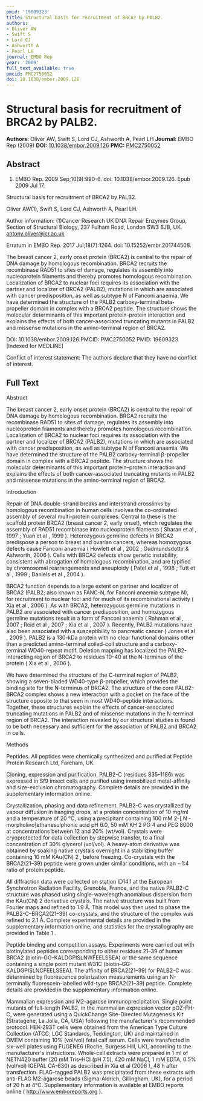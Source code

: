 ```yaml
---
pmid: '19609323'
title: Structural basis for recruitment of BRCA2 by PALB2.
authors:
- Oliver AW
- Swift S
- Lord CJ
- Ashworth A
- Pearl LH
journal: EMBO Rep
year: '2009'
full_text_available: true
pmcid: PMC2750052
doi: 10.1038/embor.2009.126
---
```


# Structural basis for recruitment of BRCA2 by PALB2.
**Authors:** Oliver AW, Swift S, Lord CJ, Ashworth A, Pearl LH
**Journal:** EMBO Rep (2009)
**DOI:** [10.1038/embor.2009.126](https://doi.org/10.1038/embor.2009.126)
**PMC:** [PMC2750052](https://www.ncbi.nlm.nih.gov/pmc/articles/PMC2750052/)

## Abstract

1. EMBO Rep. 2009 Sep;10(9):990-6. doi: 10.1038/embor.2009.126. Epub 2009 Jul 17.

Structural basis for recruitment of BRCA2 by PALB2.

Oliver AW(1), Swift S, Lord CJ, Ashworth A, Pearl LH.

Author information:
(1)Cancer Research UK DNA Repair Enzymes Group, Section of Structural Biology, 
237 Fulham Road, London SW3 6JB, UK. antony.oliver@icr.ac.uk

Erratum in
    EMBO Rep. 2017 Jul;18(7):1264. doi: 10.15252/embr.201744508.

The breast cancer 2, early onset protein (BRCA2) is central to the repair of DNA 
damage by homologous recombination. BRCA2 recruits the recombinase RAD51 to 
sites of damage, regulates its assembly into nucleoprotein filaments and thereby 
promotes homologous recombination. Localization of BRCA2 to nuclear foci 
requires its association with the partner and localizer of BRCA2 (PALB2), 
mutations in which are associated with cancer predisposition, as well as subtype 
N of Fanconi anaemia. We have determined the structure of the PALB2 
carboxy-terminal beta-propeller domain in complex with a BRCA2 peptide. The 
structure shows the molecular determinants of this important protein-protein 
interaction and explains the effects of both cancer-associated truncating 
mutants in PALB2 and missense mutations in the amino-terminal region of BRCA2.

DOI: 10.1038/embor.2009.126
PMCID: PMC2750052
PMID: 19609323 [Indexed for MEDLINE]

Conflict of interest statement: The authors declare that they have no conflict 
of interest.

## Full Text

Abstract

The breast cancer 2, early onset protein (BRCA2) is central to the repair of DNA damage by homologous recombination. BRCA2 recruits the recombinase RAD51 to sites of damage, regulates its assembly into nucleoprotein filaments and thereby promotes homologous recombination. Localization of BRCA2 to nuclear foci requires its association with the partner and localizer of BRCA2 (PALB2), mutations in which are associated with cancer predisposition, as well as subtype N of Fanconi anaemia. We have determined the structure of the PALB2 carboxy-terminal β-propeller domain in complex with a BRCA2 peptide. The structure shows the molecular determinants of this important protein–protein interaction and explains the effects of both cancer-associated truncating mutants in PALB2 and missense mutations in the amino-terminal region of BRCA2.

Introduction

Repair of DNA double-strand breaks and interstrand crosslinks by homologous recombination in human cells involves the co-ordinated assembly of several multi-protein complexes. Central to these is the scaffold protein BRCA2 (breast cancer 2, early onset), which regulates the assembly of RAD51 recombinase into nucleoprotein filaments ( Sharan et al , 1997 ; Yuan et al , 1999 ). Heterozygous germline defects in BRCA2 predispose a person to breast and ovarian cancers, whereas homozygous defects cause Fanconi anaemia ( Howlett et al , 2002 ; Gudmundsdottir & Ashworth, 2006 ). Cells with BRCA2 defects show genetic instability, consistent with abrogation of homologous recombination, and are typified by chromosomal rearrangements and aneuploidy ( Patel et al , 1998 ; Tutt et al , 1999 ; Daniels et al , 2004 ).

BRCA2 function depends to a large extent on partner and localizer of BRCA2 (PALB2; also known as FANC-N, for Fanconi anaemia subtype N), for recruitment to nuclear foci and for much of its recombinational activity ( Xia et al , 2006 ). As with BRCA2, heterozygous germline mutations in PALB2 are associated with cancer predisposition, and homozygous germline mutations result in a form of Fanconi anaemia ( Rahman et al , 2007 ; Reid et al , 2007 ; Xia et al , 2007 ). Recently, PALB2 mutations have also been associated with a susceptibility to pancreatic cancer ( Jones et al , 2009 ). PALB2 is a 130-kDa protein with no clear functional domains other than a predicted amino-terminal coiled-coil structure and a carboxy-terminal WD40-repeat motif. Deletion mapping has localized the PALB2-interacting region of BRCA2 to residues 10–40 at the N-terminus of the protein ( Xia et al , 2006 ).

We have determined the structure of the C-terminal region of PALB2, showing a seven-bladed WD40-type β-propeller, which provides the binding site for the N-terminus of BRCA2. The structure of the core PALB2–BRCA2 complex shows a new interaction with a pocket on the face of the structure opposite to that seen in most WD40–peptide interactions. Together, these structures explain the effects of cancer-associated truncating mutations in PALB2 and of missense mutations in the N-terminal region of BRCA2. The interaction revealed by our structural studies is found to be both necessary and sufficient for the association of PALB2 and BRCA2 in cells.

Methods

Peptides. All peptides were chemically synthesized and purified at Peptide Protein Research Ltd, Fareham, UK.

Cloning, expression and purification. PALB2-C (residues 835–1186) was expressed in Sf9 insect cells and purified using immobilized metal-affinity and size-exclusion chromatography. Complete details are provided in the supplementary information online.

Crystallization, phasing and data refinement. PALB2-C was crystallized by vapour diffusion in hanging drops, at a protein concentration of 10 mg/ml and a temperature of 20 °C, using a precipitant containing 100 mM 2-[ N -morpholino]ethanesulphonic acid pH 6.0, 50 mM KH 2 PO 4 and PEG 8000 at concentrations between 12 and 20% (wt/vol). Crystals were cryoprotected for data collection by stepwise transfer, to a final concentration of 30% glycerol (vol/vol). A heavy-atom derivative was obtained by soaking native crystals overnight in a stabilizing buffer containing 10 mM KAu(CN) 2 , before freezing. Co-crystals with the BRCA2(21–39) peptide were grown under similar conditions, with an ∼1:4 ratio of protein:peptide.

All diffraction data were collected on station ID14.1 at the European Synchrotron Radiation Facility, Grenoble, France, and the native PALB2-C structure was phased using single-wavelength anomalous dispersion from the KAu(CN) 2 derivative crystals. The native structure was built from Fourier maps and refined to 1.9 Å. This model was then used to phase the PALB2-C–BRCA2(21–39) co-crystals, and the structure of the complex was refined to 2.1 Å. Complete experimental details are provided in the supplementary information online, and statistics for the crystallography are provided in Table 1 .

Peptide binding and competition assays. Experiments were carried out with biotinylated peptides corresponding to either residues 21–39 of human BRCA2 (biotin–GG–KALDGPISLNWFEELSSEA) or the same sequence containing a single point mutant W31C (biotin–GG–KALDGPISLNCFEELSSEA). The affinity of BRCA2(21–39) for PALB2-C was determined by fluorescence polarization measurements using an N-terminally fluorescein-labelled wild-type BRCA2(21–39) peptide. Complete details are provided in the supplementary information online.

Mammalian expression and M2-agarose immunoprecipitation. Single point mutants of full-length PALB2, in the mammalian expression vector pOZ-FH-C, were generated using a QuickChange Site-Directed Mutagenesis Kit (Stratagene, La Jolla, CA, USA) following the manufacturer's recommended protocol. HEK-293T cells were obtained from the American Type Culture Collection (ATCC; LGC Standards, Teddington, UK) and maintained in DMEM containing 10% (vol/vol) fetal calf serum. Cells were transfected in six-well plates using FUGENE6 (Roche, Burgess Hill, UK), according to the manufacturer's instructions. Whole-cell extracts were prepared in 1 ml of NETN420 buffer (20 mM Tris–HCl (pH 7.5), 420 mM NaCl, 1 mM EDTA, 0.5% (vol/vol) IGEPAL CA-630) as described in Xia et al (2006 ), 48 h after transfection. FLAG-tagged PALB2 was precipitated from these extracts with anti-FLAG M2-agarose beads (Sigma-Aldrich, Gillingham, UK), for a period of 20 h at 4°C. Supplementary information is available at EMBO reports online ( http://www.emboreports.org ).
